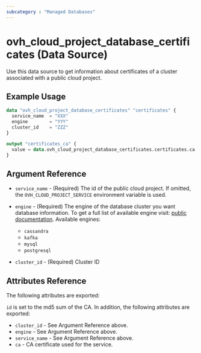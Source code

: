 ```yaml
---
subcategory : "Managed Databases"
---
```


# ovh_cloud_project_database_certificates (Data Source)

Use this data source to get information about certificates of a cluster associated with a public cloud project.

## Example Usage

```terraform
data "ovh_cloud_project_database_certificates" "certificates" {
  service_name  = "XXX"
  engine        = "YYY"
  cluster_id    = "ZZZ"
}

output "certificates_ca" {
  value = data.ovh_cloud_project_database_certificates.certificates.ca
}
```

## Argument Reference

* `service_name` - (Required) The id of the public cloud project. If omitted, the `OVH_CLOUD_PROJECT_SERVICE` environment variable is used.

* `engine` - (Required) The engine of the database cluster you want database information. To get a full list of available engine visit: [public documentation](https://docs.ovh.com/gb/en/publiccloud/databases). Available engines:
  * `cassandra`
  * `kafka`
  * `mysql`
  * `postgresql`

* `cluster_id` - (Required) Cluster ID

## Attributes Reference

The following attributes are exported:

`id` is set to the md5 sum of the CA. In addition, the following attributes are exported:

* `cluster_id` - See Argument Reference above.
* `engine` - See Argument Reference above.
* `service_name` - See Argument Reference above.
* `ca` - CA certificate used for the service.
